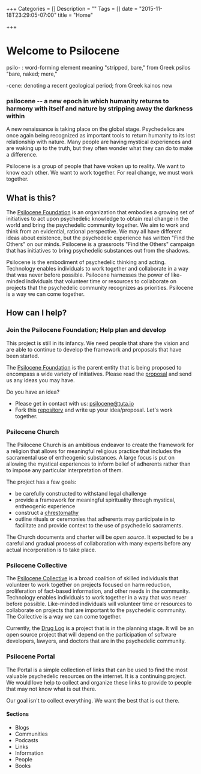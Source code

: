 +++
Categories = []
Description = ""
Tags = []
date = "2015-11-18T23:29:05-07:00"
title = "Home"

+++

# Welcome to Psilocene

psilo- : word-forming element meaning "stripped, bare," from Greek psilos "bare, naked; mere,"

-cene: denoting a recent geological period; from Greek kainos new

### psilocene --  a new epoch in which humanity returns to harmony with itself and nature by stripping away the darkness within

A new renaissance is taking place on the global stage. Psychedelics are once again being recognized as important tools to return humanity to its lost relationship with nature. Many people are having mystical experiences and are waking up to the truth, but they often wonder what they can do to make a difference.

Psilocene is a group of people that have woken up to reality. We want to know each other. We want to work together. For real change, we must work together.


## What is this?

The [Psilocene Foundation](foundation) is an organization that embodies a growing set of initiatives to act upon psychedelic knowledge to obtain real change in the world and bring the psychedelic community together. We aim to work and think from an evidential, rational perspective. We may all have different ideas about existence, but the psychedelic experience has written "Find the Others" on our minds. Psilocene is a grassroots "Find the Others" campaign that has initiatives to bring psychedelic substances out from the shadows.

Psilocene is the embodiment of psychedelic thinking and acting. Technology enables individuals to work together and collaborate in a way that was never before possible. Psilocene harnesses the power of like-minded individuals that volunteer time or resources to collaborate on projects that the psychedelic community recognizes as priorities. Psilocene is a way we can come together.

## How can I help?

### Join the Psilocene Foundation; Help plan and develop
This project is still in its infancy. We need people that share the vision and are able to continue to develop the framework and proposals that have been started.

The [Psilocene Foundation](foundation) is the parent entity that is being proposed to encompass a wide variety of initiatives. Please read the [proposal](foundation) and send us any ideas you may have.

Do you have an idea?

* Please get in contact with us: [psilocene@tuta.io](mailto:psilocene@tuta.io)
* Fork this [repository](http://github.com/psilocene/psilocene) and write up your idea/proposal. Let's work together.

### Psilocene Church

The Psilocene Church is an ambitious endeavor to create the framework for a religion that allows for meaningful religious practice that includes the sacramental use of entheogenic substances. A large focus is put on allowing the mystical experiences to inform belief of adherents rather than to impose any particular interpretation of them.

The project has a few goals:
* be carefully constructed to withstand legal challenge
* provide a framework for meaningful spirituality through mystical, entheogenic experience
* construct a [chrestomathy](http://www.csp.org/chrestomathy/a_preface.html#definition)
* outline rituals or ceremonies that adherents may participate in to facilitate and provide context to the use of psychedelic sacraments.

The Church documents and charter will be *open source*. It expected to be a careful and gradual process of collaboration with many experts before any actual incorporation is to take place.

### Psilocene Collective

The [Psilocene Collective](collective) is a broad coalition of skilled individuals that volunteer to work together on projects focused on harm reduction, proliferation of fact-based information, and other needs in the community. Technology enables individuals to work together in a way that was never before possible. Like-minded individuals will volunteer time or resources to collaborate on projects that are important to the psychedelic community. The Collective is a way we can come together.

Currently, the [Drug Log](collective/druglog) is a project that is in the planning stage. It will be an open source project that will depend on the participation of software developers, lawyers, and doctors that are in the psychedelic community.

### Psilocene Portal

The Portal is a simple collection of links that can be used to find the most valuable psychedelic resources on the internet. It is a continuing project.  We would love help to collect and organize these links to provide to people that may not know what is out there.

Our goal isn't to collect everything. We want the best that is out there.

#### Sections
* Blogs
* Communities
* Podcasts
* Links
* Information
* People
* Books
